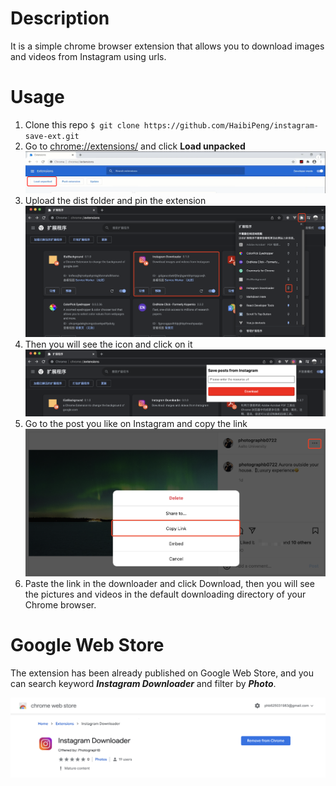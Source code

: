 # Description

It is a simple chrome browser extension that allows you to download images and videos from Instagram using urls.

# Usage
1. Clone this repo
`
$ git clone https://github.com/HaibiPeng/instagram-save-ext.git
`
2. Go to [chrome://extensions/](chrome://extensions/) and click **Load unpacked**
![](./README/step2.png)
3. Upload the dist folder and pin the extension
![](./README/step3.png)
4. Then you will see the icon and click on it
![](./README/step4.png)
5. Go to the post you like on Instagram and copy the link
![](./README/step5.png)
6. Paste the link in the downloader and click Download, then you will see the pictures and videos in the default downloading directory of your Chrome browser.

# Google Web Store
The extension has been already published on Google Web Store, and you can search keyword ***Instagram Downloader*** and filter by ***Photo***.

![](./README/store.png)